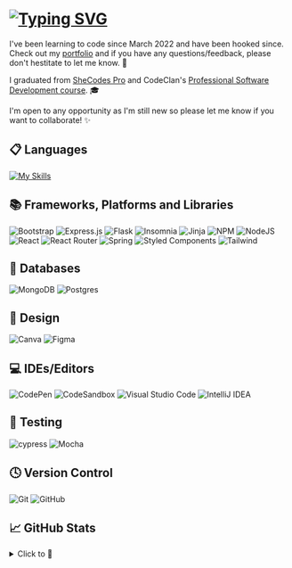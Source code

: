 # [![Typing SVG](https://readme-typing-svg.herokuapp.com?font=Fira+Code&size=40&pause=1000&color=d15578&width=535&height=80&lines=Hello+World+%F0%9F%AB%B6;I'm+Sandy+%F0%9F%91%A9%F0%9F%8F%BB%E2%80%8D%F0%9F%92%BB;Junior+Developer+in+%F0%9F%87%AC%F0%9F%87%A7)](https://git.io/typing-svg)

I've been learning to code since March 2022 and have been hooked since. Check out my [portfolio](https://sandyysh221.netlify.app/) and if you have any questions/feedback, please don't hestitate to let me know. 🙏

I graduated from [SheCodes Pro](https://www.shecodes.io/workshop-pro) and CodeClan's [Professional Software Development course](https://codeclan.com/courses/professional-software-development/). 🎓

I'm open to any opportunity as I'm still new so please let me know if you want to collaborate! ✨

## 📋 Languages

[![My Skills](https://skillicons.dev/icons?i=css,html,java,js,py)](https://skillicons.dev)

## 📚 Frameworks, Platforms and Libraries
![Bootstrap](https://img.shields.io/badge/bootstrap-%23563D7C.svg?style=for-the-badge&logo=bootstrap&logoColor=white)
![Express.js](https://img.shields.io/badge/express.js-%23404d59.svg?style=for-the-badge&logo=express&logoColor=%2361DAFB)
![Flask](https://img.shields.io/badge/flask-%23000.svg?style=for-the-badge&logo=flask&logoColor=white)
![Insomnia](https://img.shields.io/badge/Insomnia-black?style=for-the-badge&logo=insomnia&logoColor=5849BE)
![Jinja](https://img.shields.io/badge/jinja-white.svg?style=for-the-badge&logo=jinja&logoColor=black)
![NPM](https://img.shields.io/badge/NPM-%23000000.svg?style=for-the-badge&logo=npm&logoColor=white)
![NodeJS](https://img.shields.io/badge/node.js-6DA55F?style=for-the-badge&logo=node.js&logoColor=white)
![React](https://img.shields.io/badge/react-%2320232a.svg?style=for-the-badge&logo=react&logoColor=%2361DAFB)
![React Router](https://img.shields.io/badge/React_Router-CA4245?style=for-the-badge&logo=react-router&logoColor=white)
![Spring](https://img.shields.io/badge/spring-%236DB33F.svg?style=for-the-badge&logo=spring&logoColor=white)
![Styled Components](https://img.shields.io/badge/styled--components-DB7093?style=for-the-badge&logo=styled-components&logoColor=white)
![Tailwind](https://img.shields.io/badge/Tailwind_CSS-38B2AC?style=for-the-badge&logo=tailwind-css&logoColor=white)


## 💾 Databases
![MongoDB](https://img.shields.io/badge/MongoDB-%234ea94b.svg?style=for-the-badge&logo=mongodb&logoColor=white)
![Postgres](https://img.shields.io/badge/postgres-%23316192.svg?style=for-the-badge&logo=postgresql&logoColor=white)

## 🎨 Design
![Canva](https://img.shields.io/badge/Canva-%2300C4CC.svg?style=for-the-badge&logo=Canva&logoColor=white)
![Figma](https://img.shields.io/badge/figma-%23F24E1E.svg?style=for-the-badge&logo=figma&logoColor=white)


## 💻 IDEs/Editors
![CodePen](https://img.shields.io/badge/CodePen-white?style=for-the-badge&logo=codepen&logoColor=black)
![CodeSandbox](https://img.shields.io/badge/Codesandbox-040404?style=for-the-badge&logo=codesandbox&logoColor=DBDBDB)
![Visual Studio Code](https://img.shields.io/badge/Visual%20Studio%20Code-0078d7.svg?style=for-the-badge&logo=visual-studio-code&logoColor=white)
![IntelliJ IDEA](https://img.shields.io/badge/IntelliJIDEA-000000.svg?style=for-the-badge&logo=intellij-idea&logoColor=white)

## 🧪 Testing
![cypress](https://img.shields.io/badge/-cypress-%23E5E5E5?style=for-the-badge&logo=cypress&logoColor=058a5e)
![Mocha](https://img.shields.io/badge/-mocha-%238D6748?style=for-the-badge&logo=mocha&logoColor=white)

## 🕓 Version Control
![Git](https://img.shields.io/badge/git-%23F05033.svg?style=for-the-badge&logo=git&logoColor=white)
![GitHub](https://img.shields.io/badge/github-%23121011.svg?style=for-the-badge&logo=github&logoColor=white)

## 📈 GitHub Stats
<details><summary>Click to 👀</summary>
<p>

#### ![Sandy's GitHub stats](https://github-readme-stats.vercel.app/api?username=sandyysh221&theme=dracula&show_icons=true)
[![Top Langs](https://github-readme-stats.vercel.app/api/top-langs/?username=sandyysh221&layout=compact)](https://github.com/sandyysh221)

</p>
</details>

<!---
sandyysh221/sandyysh221 is a ✨ special ✨ repository because its `README.md` (this file) appears on your GitHub profile.
You can click the Preview link to take a look at your changes.
--->

